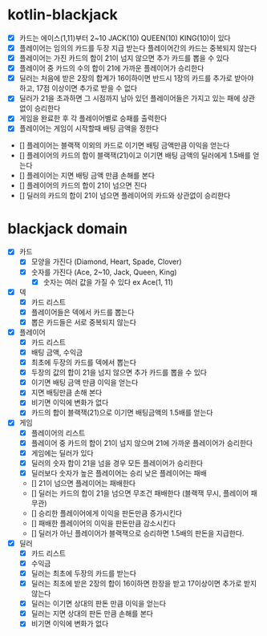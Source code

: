 # kotlin-blackjack

- [x] 카드는 에이스(1,11)부터 2~10 JACK(10) QUEEN(10) KING(10)이 있다
- [x] 플레이어는 임의의 카드를 두장 지급 받는다 플레이어간의 카드는 중복되지 않는다
- [x] 플레이어는 가진 카드의 합이 21이 넘지 않으면 추가 카드를 뽑을 수 있다
- [x] 플레이어 중 카드의 수의 합이 21에 가까운 플레이어가 승리한다
- [x] 딜러는 처음에 받은 2장의 합계가 16이하이면 반드시 1장의 카드를 추가로 받아야 하고, 17점 이상이면 추가로 받을 수 없다
- [x] 딜러가 21을 초과하면 그 시점까지 남아 있던 플레이어들은 가지고 있는 패에 상관 없이 승리한다
- [x] 게임을 완료한 후 각 플레이어별로 승패를 출력한다
- [x] 플레이어는 게임이 시작할때 배팅 금액을 정한다
- [] 플레이어는 블랙잭 이외의 카드로 이기면 배팅 금액만큼 이익을 얻는다
- [] 플레이어의 카드의 합이 블랙잭(21)이고 이기면 배팅 금액의 딜러에게 1.5배를 얻는다
- [] 플레이어는 지면 배팅 금액 만큼 손해를 본다
- [] 플레이어의 카드의 합이 21이 넘으면 진다 
- [] 딜러의 카드의 합이 21이 넘으면 플레이어의 카드와 상관없이 승리한다

# blackjack domain

- [x] 카드
  - [x] 모양을 가진다 (Diamond, Heart, Spade, Clover)
  - [x] 숫자를 가진다 (Ace, 2~10, Jack, Queen, King)
    - [x] 숫자는 여러 값을 가질 수 있다 ex Ace(1, 11)
- [x] 덱
  - [x] 카드 리스트
  - [x] 플레이어들은 덱에서 카드를 뽑는다
  - [x] 뽑은 카드들은 서로 중복되지 않는다
- [x] 플레이어
  - [x] 카드 리스트
  - [x] 배팅 금액, 수익금
  - [x] 최초에 두장의 카드를 덱에서 뽑는다
  - [x] 두장의 값의 합이 21을 넘지 않으면 추가 카드를 뽑을 수 있다
  - [x] 이기면 배팅 금액 만큼 이익을 얻는다
  - [x] 지면 배팅만큼 손해 본다
  - [x] 비기면 이익에 변화가 없다
  - [x] 카드의 합이 블랙잭(21)으로 이기면 배팅금액의 1.5배를 얻는다
- [x] 게임
  - [x] 플레이어의 리스트
  - [x] 플레이어 중 카드의 합이 21이 넘지 않으며 21에 가까운 플레이어가 승리한다
  - [x] 게임에는 딜러가 있다
  - [x] 딜러의 숫자 합이 21을 넘을 경우 모든 플레이어가 승리한다
  - [x] 딜러보다 숫자가 높은 플레이어는 승리 낮은 플레이어는 패배
  - [] 21이 넘으면 플레이어는 패배한다
  - [] 딜러는 카드의 합이 21을 넘으면 무조건 패배한다 (블랙잭 무시, 플레이어 패 무관)
  - [] 승리한 플레이어에게 이익을 판돈만큼 증가시킨다
  - [] 패배한 플레이어의 이익을 판돈만큼 감소시킨다
  - [] 딜러가 아닌 플레이어가 블랙잭으로 승리하면 1.5배의 판돈을 지급한다.
- [x] 딜러
  - [x] 카드 리스트
  - [x] 수익금
  - [x] 딜러는 최초에 두장의 카드를 받는다
  - [x] 딜러는 최초에 받은 2장의 합이 16이하면 한장을 받고 17이상이면 추가로 받지 않는다
  - [x] 딜러는 이기면 상대의 판돈 만큼 이익을 얻는다
  - [x] 딜러는 지면 상대의 판돈 만큼 손해를 본다
  - [x] 비기면 이익에 변화가 없다

